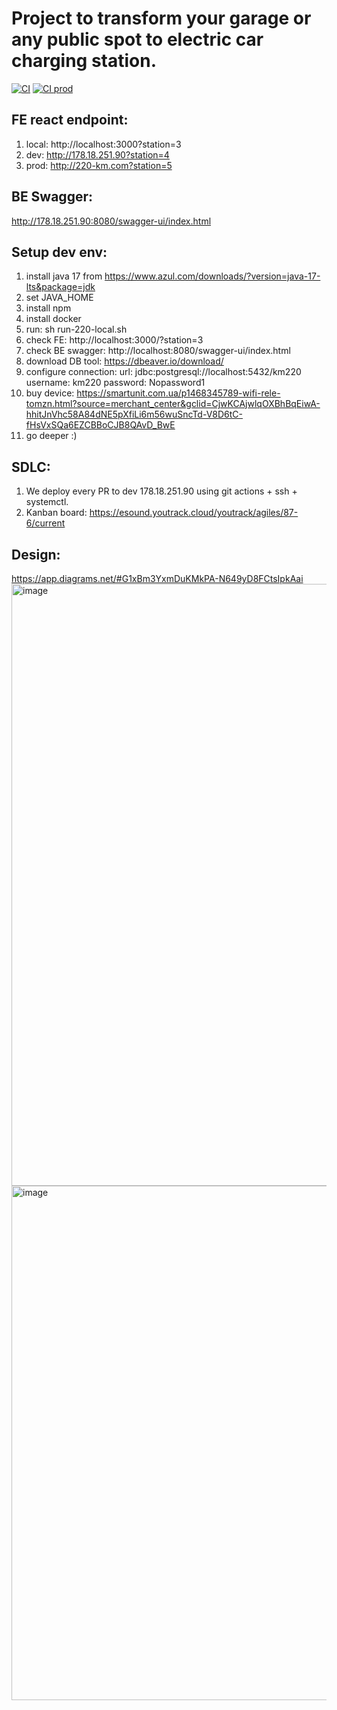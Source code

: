 # Project to transform your garage or any public spot to electric car charging station.
[![CI](https://github.com/maxpavlovdp/activecharge/actions/workflows/ci.yml/badge.svg)](https://github.com/maxpavlovdp/activecharge/actions/workflows/ci.yml)
[![CI prod](https://github.com/maxpavlovdp/activecharge/actions/workflows/ci-prod.yml/badge.svg)](https://github.com/maxpavlovdp/activecharge/actions/workflows/ci-prod.yml)

## FE react endpoint:
1. local: http://localhost:3000?station=3
2. dev: http://178.18.251.90?station=4
3. prod: http://220-km.com?station=5

## BE Swagger:
http://178.18.251.90:8080/swagger-ui/index.html

## Setup dev env:
1. install java 17 from https://www.azul.com/downloads/?version=java-17-lts&package=jdk
2. set JAVA_HOME
3. install npm
4. install docker
5. run: sh run-220-local.sh
6. check FE: http://localhost:3000/?station=3
7. check BE swagger: http://localhost:8080/swagger-ui/index.html
8. download DB tool: https://dbeaver.io/download/
9. configure connection:
    url: jdbc:postgresql://localhost:5432/km220
    username: km220
    password: Nopassword1
9. buy device: https://smartunit.com.ua/p1468345789-wifi-rele-tomzn.html?source=merchant_center&gclid=CjwKCAjwlqOXBhBqEiwA-hhitJnVhc58A84dNE5pXfiLi6m56wuSncTd-V8D6tC-fHsVxSQa6EZCBBoCJB8QAvD_BwE
10. go deeper :)

## SDLC:
1. We deploy every PR to dev 178.18.251.90 using git actions + ssh + systemctl.
2. Kanban board: https://esound.youtrack.cloud/youtrack/agiles/87-6/current

## Design:
https://app.diagrams.net/#G1xBm3YxmDuKMkPA-N649yD8FCtsIpkAai
<img width="963" alt="image" src="https://user-images.githubusercontent.com/5563023/171100461-22780c99-c5f7-4d60-9adb-db8363a91b57.png">
<img width="823" alt="image" src="https://user-images.githubusercontent.com/5563023/171879571-2491e33c-9e92-4ac8-93cc-ebbf428136e7.png">
